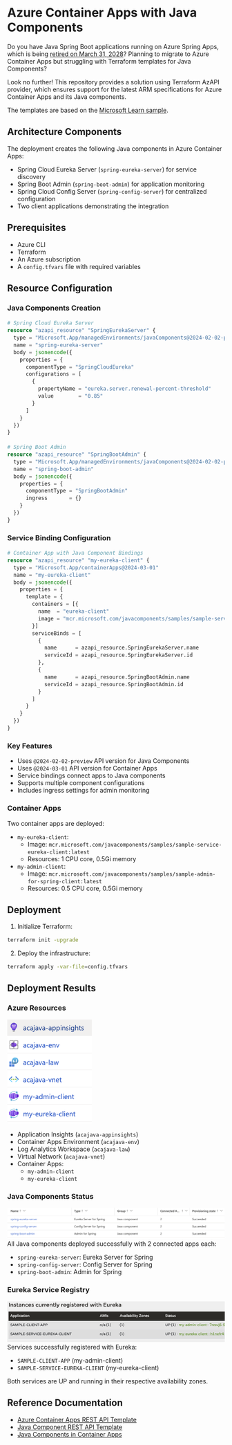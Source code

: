 # Azure Container Apps with Java Components

Do you have Java Spring Boot applications running on Azure Spring Apps, which is being [retired on March 31, 2028](https://azure.microsoft.com/en-us/updates?id=azure-spring-apps-will-be-retired-on-march-31-2028)? Planning to migrate to Azure Container Apps but struggling with Terraform templates for Java Components?

Look no further! This repository provides a solution using Terraform AzAPI provider, which ensures support for the latest ARM specifications for Azure Container Apps and its Java components. 

The templates are based on the [Microsoft Learn sample](https://learn.microsoft.com/en-us/azure/container-apps/java-eureka-server?tabs=azure-cli).

## Architecture Components

The deployment creates the following Java components in Azure Container Apps:
- Spring Cloud Eureka Server (`spring-eureka-server`) for service discovery
- Spring Boot Admin (`spring-boot-admin`) for application monitoring
- Spring Cloud Config Server (`spring-config-server`) for centralized configuration
- Two client applications demonstrating the integration

## Prerequisites

- Azure CLI
- Terraform
- An Azure subscription
- A `config.tfvars` file with required variables

## Resource Configuration

### Java Components Creation
```terraform
# Spring Cloud Eureka Server
resource "azapi_resource" "SpringEurekaServer" {
  type = "Microsoft.App/managedEnvironments/javaComponents@2024-02-02-preview"
  name = "spring-eureka-server"
  body = jsonencode({
    properties = {
      componentType = "SpringCloudEureka"
      configurations = [
        {
          propertyName = "eureka.server.renewal-percent-threshold"
          value        = "0.85"
        }
      ]
    }
  })
}

# Spring Boot Admin
resource "azapi_resource" "SpringBootAdmin" {
  type = "Microsoft.App/managedEnvironments/javaComponents@2024-02-02-preview"
  name = "spring-boot-admin"
  body = jsonencode({
    properties = {
      componentType = "SpringBootAdmin"
      ingress       = {}
    }
  })
}
```

### Service Binding Configuration
```terraform
# Container App with Java Component Bindings
resource "azapi_resource" "my-eureka-client" {
  type = "Microsoft.App/containerApps@2024-03-01"
  name = "my-eureka-client"
  body = jsonencode({
    properties = {
      template = {
        containers = [{
          name  = "eureka-client"
          image = "mcr.microsoft.com/javacomponents/samples/sample-service-eureka-client:latest"
        }]
        serviceBinds = [
          {
            name      = azapi_resource.SpringEurekaServer.name
            serviceId = azapi_resource.SpringEurekaServer.id
          },
          {
            name      = azapi_resource.SpringBootAdmin.name
            serviceId = azapi_resource.SpringBootAdmin.id
          }
        ]
      }
    }
  })
}
```

### Key Features
- Uses `@2024-02-02-preview` API version for Java Components
- Uses `@2024-03-01` API version for Container Apps
- Service bindings connect apps to Java components
- Supports multiple component configurations
- Includes ingress settings for admin monitoring

### Container Apps
Two container apps are deployed:
- `my-eureka-client`: 
  - Image: `mcr.microsoft.com/javacomponents/samples/sample-service-eureka-client:latest`
  - Resources: 1 CPU core, 0.5Gi memory
- `my-admin-client`: 
  - Image: `mcr.microsoft.com/javacomponents/samples/sample-admin-for-spring-client:latest`
  - Resources: 0.5 CPU core, 0.5Gi memory

## Deployment

1. Initialize Terraform:
```bash
terraform init -upgrade
```

2. Deploy the infrastructure:
```bash
terraform apply -var-file=config.tfvars
```

## Deployment Results

### Azure Resources
![Azure resources showing Container Apps and supporting services](./assets/azure_resources.png)
- Application Insights (`acajava-appinsights`)
- Container Apps Environment (`acajava-env`)
- Log Analytics Workspace (`acajava-law`)
- Virtual Network (`acajava-vnet`)
- Container Apps:
  - `my-admin-client`
  - `my-eureka-client`

### Java Components Status
![Java components showing successful deployment](./assets/java_components.png)
All Java components deployed successfully with 2 connected apps each:
- `spring-eureka-server`: Eureka Server for Spring
- `spring-config-server`: Config Server for Spring
- `spring-boot-admin`: Admin for Spring

### Eureka Service Registry
![Eureka dashboard showing registered services](./assets/eureka.png)
Services successfully registered with Eureka:
- `SAMPLE-CLIENT-APP` (my-admin-client)
- `SAMPLE-SERVICE-EUREKA-CLIENT` (my-eureka-client)

Both services are UP and running in their respective availability zones.

## Reference Documentation

- [Azure Container Apps REST API Template](https://learn.microsoft.com/en-us/azure/templates/microsoft.app/containerapps?pivots=deployment-language-terraform)
- [Java Component REST API Template](https://learn.microsoft.com/en-us/azure/templates/microsoft.app/managedenvironments/javacomponents?pivots=deployment-language-terraform)
- [Java Components in Container Apps](https://learn.microsoft.com/en-us/azure/container-apps/java-overview)
